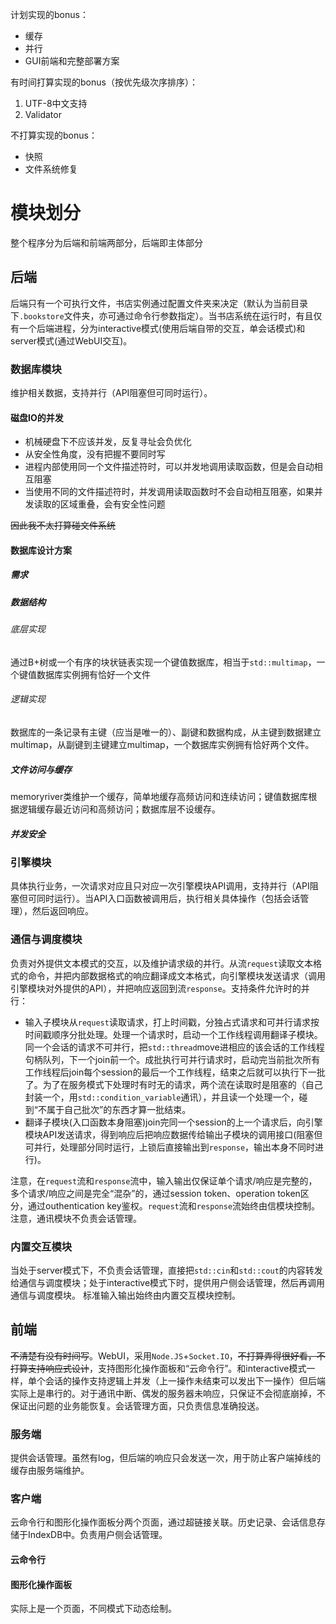 计划实现的bonus：
- 缓存
- 并行
- GUI前端和完整部署方案

有时间打算实现的bonus（按优先级次序排序）：
1. UTF-8中文支持
2. Validator

不打算实现的bonus：
- 快照
- 文件系统修复

# 模块划分
整个程序分为后端和前端两部分，后端即主体部分
## 后端
后端只有一个可执行文件，书店实例通过配置文件夹来决定（默认为当前目录下`.bookstore`文件夹，亦可通过命令行参数指定）。当书店系统在运行时，有且仅有一个后端进程，分为interactive模式(使用后端自带的交互，单会话模式)和server模式(通过WebUI交互)。
### 数据库模块
维护相关数据，支持并行（API阻塞但可同时运行）。
#### 磁盘IO的并发
- 机械硬盘下不应该并发，反复寻址会负优化
- 从安全性角度，没有把握不要同时写
- 进程内部使用同一个文件描述符时，可以并发地调用读取函数，但是会自动相互阻塞
- 当使用不同的文件描述符时，并发调用读取函数时不会自动相互阻塞，如果并发读取的区域重叠，会有安全性问题

~~因此我不太打算碰文件系统~~

#### 数据库设计方案
##### 需求

##### 数据结构
###### 底层实现
通过B+树或一个有序的块状链表实现一个键值数据库，相当于`std::multimap`，一个键值数据库实例拥有恰好一个文件
###### 逻辑实现
数据库的一条记录有主键（应当是唯一的）、副键和数据构成，从主键到数据建立multimap，从副键到主键建立multimap，一个数据库实例拥有恰好两个文件。

##### 文件访问与缓存
memoryriver类维护一个缓存，简单地缓存高频访问和连续访问；键值数据库根据逻辑缓存最近访问和高频访问；数据库层不设缓存。

##### 并发安全


### 引擎模块
具体执行业务，一次请求对应且只对应一次引擎模块API调用，支持并行（API阻塞但可同时运行）。当API入口函数被调用后，执行相关具体操作（包括会话管理），然后返回响应。

### 通信与调度模块
负责对外提供文本模式的交互，以及维护请求级的并行。从流`request`读取文本格式的命令，并把内部数据格式的响应翻译成文本格式，向引擎模块发送请求（调用引擎模块对外提供的API），并把响应返回到流`response`。支持条件允许时的并行：
- 输入子模块从`request`读取请求，打上时间戳，分独占式请求和可并行请求按时间戳顺序分批处理。处理一个请求时，启动一个工作线程调用翻译子模块。同一个会话的请求不可并行，把`std::thread`move进相应的该会话的工作线程句柄队列，下一个join前一个。成批执行可并行请求时，启动完当前批次所有工作线程后join每个session的最后一个工作线程，结束之后就可以执行下一批了。为了在服务模式下处理时有时无的请求，两个流在读取时是阻塞的（自己封装一个，用`std::condition_variable`通讯），并且读一个处理一个，碰到“不属于自己批次”的东西才算一批结束。
- 翻译子模块(入口函数本身阻塞)join完同一个session的上一个请求后，向引擎模块API发送请求，得到响应后把响应数据传给输出子模块的调用接口(阻塞但可并行，处理部分同时运行，上锁后直接输出到`response`，输出本身不同时进行)。

注意，在`request`流和`response`流中，输入输出仅保证单个请求/响应是完整的，多个请求/响应之间是完全“混杂”的，通过session token、operation token区分，通过outhentication key鉴权。`request`流和`response`流始终由信模块控制。注意，通讯模块不负责会话管理。

### 内置交互模块
当处于server模式下，不负责会话管理，直接把`std::cin`和`std::cout`的内容转发给通信与调度模块；处于interactive模式下时，提供用户侧会话管理，然后再调用通信与调度模块。
标准输入输出始终由内置交互模块控制。

## 前端
~~不清楚有没有时间写~~。WebUI，采用`Node.JS`+`Socket.IO`，~~不打算弄得很好看，不打算支持响应式设计~~，支持图形化操作面板和“云命令行”。和interactive模式一样，单个会话的操作支持逻辑上并发（上一操作未结束可以发出下一操作）但后端实际上是串行的。对于通讯中断、偶发的服务器未响应，只保证不会彻底崩掉，不保证出问题的业务能恢复。会话管理方面，只负责信息准确投送。
### 服务端
提供会话管理。虽然有log，但后端的响应只会发送一次，用于防止客户端掉线的缓存由服务端维护。
### 客户端
云命令行和图形化操作面板分两个页面，通过超链接关联。历史记录、会话信息存储于IndexDB中。负责用户侧会话管理。
#### 云命令行
#### 图形化操作面板
实际上是一个页面，不同模式下动态绘制。